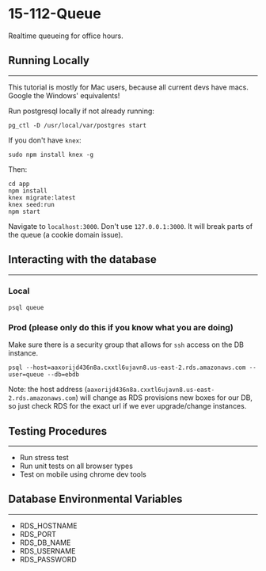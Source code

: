 # 15-112-Queue
Realtime queueing for office hours.

## Running Locally
------------
This tutorial is mostly for Mac users, because all current devs have macs. Google the Windows' equivalents!  

Run postgresql locally if not already running:
```
pg_ctl -D /usr/local/var/postgres start
```
If you don't have `knex`:
```
sudo npm install knex -g
```
Then:
```
cd app
npm install 
knex migrate:latest
knex seed:run
npm start
```

Navigate to `localhost:3000`. Don't use `127.0.0.1:3000`. It will break parts of the queue (a cookie domain issue). 

## Interacting with the database
--------

### Local
```
psql queue
```

### Prod (please only do this if you know what you are doing)

Make sure there is a security group that allows for `ssh` access on the DB instance.
```
psql --host=aaxorijd436n8a.cxxtl6ujavn8.us-east-2.rds.amazonaws.com --user=queue --db=ebdb
```
Note: the host address (`aaxorijd436n8a.cxxtl6ujavn8.us-east-2.rds.amazonaws.com`) will change as RDS provisions new boxes for our DB, so just check RDS for the exact url if we ever upgrade/change instances.

## Testing Procedures
--------
- Run stress test
- Run unit tests on all browser types
- Test on mobile using chrome dev tools

## Database Environmental Variables
--------
- RDS_HOSTNAME 
- RDS_PORT 
- RDS_DB_NAME 
- RDS_USERNAME 
- RDS_PASSWORD 